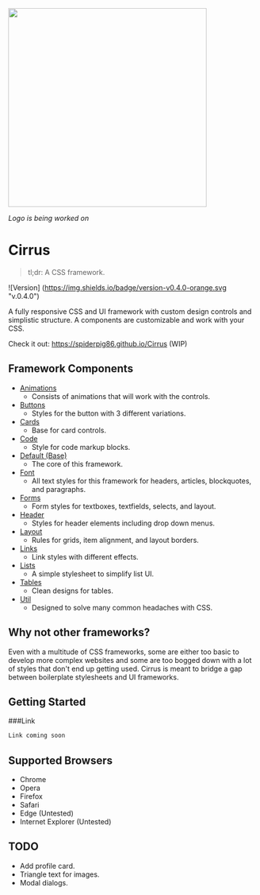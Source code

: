 <img src="http://ultimatepestcontrolny.com/comingsoon.png" width="400">


*Logo is being worked on*

# Cirrus
>tl;dr: A CSS framework.

![Version] (https://img.shields.io/badge/version-v0.4.0-orange.svg "v.0.4.0")

A fully responsive CSS and UI framework with custom design controls and simplistic structure. A components are customizable and work with your CSS.

Check it out: https://spiderpig86.github.io/Cirrus (WIP)

## Framework Components
* [Animations](https://github.com/Spiderpig86/Cirrus/blob/master/src/animations.css "Animations")
  * Consists of animations that will work with the controls.
* [Buttons](https://github.com/Spiderpig86/Cirrus/blob/master/src/button.css "Buttons")
  * Styles for the button with 3 different variations.
* [Cards](https://github.com/Spiderpig86/Cirrus/blob/master/src/card.css "Cards")
  * Base for card controls.
* [Code](https://github.com/Spiderpig86/Cirrus/blob/master/src/code.css "Code")
  * Style for code markup blocks.
* [Default (Base)](https://github.com/Spiderpig86/Cirrus/blob/master/src/default.css "Default")
  * The core of this framework.
* [Font](https://github.com/Spiderpig86/Cirrus/blob/master/src/font.css "Font")
  * All text styles for this framework for headers, articles, blockquotes, and paragraphs.
* [Forms](https://github.com/Spiderpig86/Cirrus/blob/master/src/forms.css "Forms")
  * Form styles for textboxes, textfields, selects, and layout.
* [Header](https://github.com/Spiderpig86/Cirrus/blob/master/src/header.css "Header")
  * Styles for header elements including drop down menus.
* [Layout](https://github.com/Spiderpig86/Cirrus/blob/master/src/layout.css "Layout")
  * Rules for grids, item alignment, and layout borders.
* [Links](https://github.com/Spiderpig86/Cirrus/blob/master/src/links.css "Links")
  * Link styles with different effects.
* [Lists](https://github.com/Spiderpig86/Cirrus/blob/master/src/lists.css "Lists")
  * A simple stylesheet to simplify list UI.
* [Tables](https://github.com/Spiderpig86/Cirrus/blob/master/src/table.css "Tables")
  * Clean designs for tables.
* [Util](https://github.com/Spiderpig86/Cirrus/blob/master/src/util.css "Utils")
  * Designed to solve many common headaches with CSS.

## Why not other frameworks?
Even with a multitude of CSS frameworks, some are either too basic to develop more complex websites and some are too bogged down with a lot of styles that don't end up getting used. Cirrus is meant to bridge a gap between boilerplate stylesheets and UI frameworks.

## Getting Started
###Link
```html
Link coming soon
```

## Supported Browsers
* Chrome
* Opera
* Firefox
* Safari
* Edge (Untested)
* Internet Explorer (Untested)

## TODO
* Add profile card.
* Triangle text for images.
* Modal dialogs.